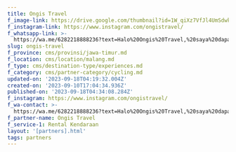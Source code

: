 ```yaml
---
title: Ongis Travel
f_image-link: https://drive.google.com/thumbnail?id=1W_qiXz7VfJl4UmSdwkGDZhLlV5dgdl2Y
f_instagram-link: https://www.instagram.com/ongistravel/
f_whatsapp-link: >-
  https://wa.me/6282218888236?text=Halo%20Ongis%20Travel,%20saya%20dapat%20info%20dari%20@loocale.id%20dan%20punya%20pertanyaan
slug: ongis-travel
f_province: cms/provinsi/jawa-timur.md
f_location: cms/location/malang.md
f_type: cms/destination-type/experiences.md
f_category: cms/partner-category/cycling.md
updated-on: '2023-09-18T04:19:32.004Z'
created-on: '2023-09-10T17:04:34.936Z'
published-on: '2023-09-18T04:34:08.284Z'
f_instagram: https://www.instagram.com/ongistravel/
f_wa-contact: >-
  https://wa.me/6282218888236?text=Halo%20Ongis%20Travel,%20saya%20dapat%20info%20dari%20@loocale.id%20dan%20punya%20pertanyaan
f_partner-name: Ongis Travel
f_service-1: Rental Kendaraan
layout: '[partners].html'
tags: partners
---
```



